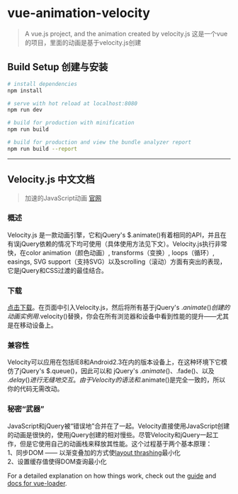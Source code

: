 # vue-animation-velocity

> A vue.js project, and the animation created by velocity.js  这是一个vue的项目，里面的动画是基于velocity.js创建

## Build Setup 创建与安装

``` bash
# install dependencies
npm install

# serve with hot reload at localhost:8080
npm run dev

# build for production with minification
npm run build

# build for production and view the bundle analyzer report
npm run build --report
```
---

## Velocity.js 中文文档

> 加速的JavaScript动画  [官网](http://velocityjs.org/)

### 概述  
Velocity.js 是一款动画引擎，它和jQuery's $.animate()有着相同的API，并且在有误jQuery依赖的情况下均可使用（具体使用方法见下文）。Velocity.js执行非常快，在color animation（颜色动画）, transforms（变换）, loops（循环）, easings, SVG support（支持SVG）以及scrolling（滚动）方面有突出的表现，它是jQuery和CSS过渡的最佳结合。

### 下载
[点击下载](https://raw.githubusercontent.com/julianshapiro/velocity/master/velocity.min.js)。在页面中引入Velocity.js，然后将所有基于jQuery's $.animate()创建的动画实例用$.velocity()替换，你会在所有浏览器和设备中看到性能的提升——尤其是在移动设备上。

### 兼容性
Velocity可以应用在包括IE8和Android2.3在内的版本设备上，在这种环境下它模仿了jQuery's $.queue()，因此可以和 jQuery's $.animate()、$.fade()、以及 $.delay()进行无缝地交互。由于Velocity的语法和$.animate()是完全一致的，所以你的代码无需改动。
### 秘密“武器”
JavaScript和jQuery被“错误地”合并在了一起。Velocity直接使用JavaScript创建的动画是很快的，使用jQuery创建的相对慢些。尽管Velocity和jQuery一起工作，但是它使用自己的动画栈来释放其性能。这个过程基于两个基本原理：  
1、同步DOM —— 以渐变叠加的方式使[layout thrashing](http://wilsonpage.co.uk/preventing-layout-thrashing/)最小化  
2、设置缓存值使得DOM查询最小化

For a detailed explanation on how things work, check out the [guide](http://vuejs-templates.github.io/webpack/) and [docs for vue-loader](http://vuejs.github.io/vue-loader).
